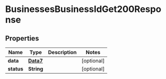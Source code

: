 

# BusinessesBusinessIdGet200Response


## Properties

Name | Type | Description | Notes
------------ | ------------- | ------------- | -------------
**data** | [**Data7**](Data7.md) |  |  [optional]
**status** | **String** |  |  [optional]



